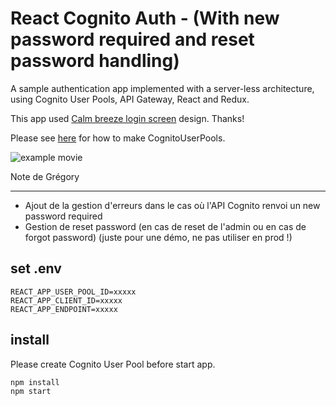 # React Cognito Auth - (With new password required and reset password handling) 

A sample authentication app implemented with a server-less architecture, using Cognito User Pools, API Gateway, React and Redux.

This app used [Calm breeze login screen](https://codepen.io/Lewitje/pen/BNNJjo) design. Thanks!

Please see [here](https://github.com/ganezasan/serverless-cognito-auth) for how to make CognitoUserPools.

![example movie](https://raw.githubusercontent.com/ganezasan/react-cognito-auth/master/screen.png)

Note de Grégory
****************
+ Ajout de la gestion d'erreurs dans le cas où l'API Cognito renvoi un new password required 
+ Gestion de reset password (en cas de reset de l'admin ou en cas de forgot password) (juste pour une démo, ne pas utiliser en prod !)

## set .env
```
REACT_APP_USER_POOL_ID=xxxxx
REACT_APP_CLIENT_ID=xxxxx
REACT_APP_ENDPOINT=xxxxx
```

## install

Please create Cognito User Pool before start app.

```
npm install
npm start
```
